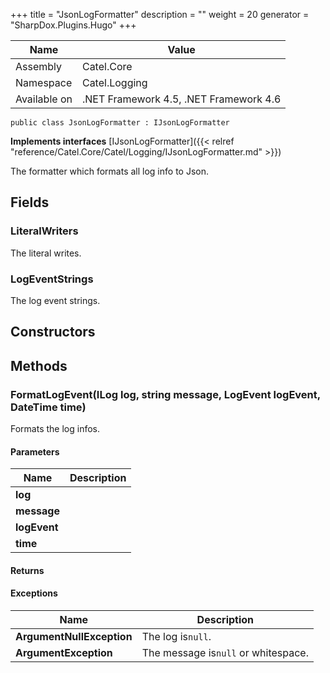 

+++
title = "JsonLogFormatter" 
description = ""
weight = 20
generator = "SharpDox.Plugins.Hugo"
+++

Name|Value
---|---
Assembly|Catel.Core
Namespace|Catel.Logging
Available on|.NET Framework 4.5, .NET Framework 4.6

```
public class JsonLogFormatter : IJsonLogFormatter
```

**Implements interfaces**
[IJsonLogFormatter]({{< relref "reference/Catel.Core/Catel/Logging/IJsonLogFormatter.md" >}})

The formatter which formats all log info to Json.

## Fields

### LiteralWriters

The literal writes.

### LogEventStrings

The log event strings.

## Constructors

## Methods

### FormatLogEvent(ILog log, string message, LogEvent logEvent, DateTime time)

Formats the log infos.

#### Parameters

Name|Description
---|---
**log**|
**message**|
**logEvent**|
**time**|

#### Returns

#### Exceptions

Name|Description
---|---
**ArgumentNullException**|The log is`null`.
**ArgumentException**|The message is`null` or whitespace.

